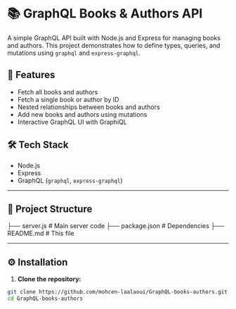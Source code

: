 # 📚 GraphQL Books & Authors API

A simple GraphQL API built with Node.js and Express for managing books and authors. This project demonstrates how to define types, queries, and mutations using `graphql` and `express-graphql`.

## 🚀 Features

- Fetch all books and authors
- Fetch a single book or author by ID
- Nested relationships between books and authors
- Add new books and authors using mutations
- Interactive GraphQL UI with GraphiQL

## 🛠 Tech Stack

- Node.js
- Express
- GraphQL (`graphql`, `express-graphql`)

---

## 📁 Project Structure

├── server.js # Main server code
├── package.json # Dependencies
├── README.md # This file


---

## ⚙️ Installation

1. **Clone the repository:**

```bash
git clone https://github.com/mohcen-laalaoui/GraphQL-books-authors.git
cd GraphQL-books-authors
